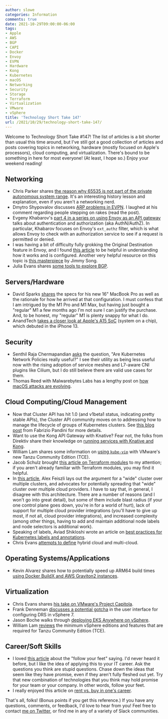 ```yaml
---
author: slowe
categories: Information
comments: true
date: 2021-10-29T09:00:00-06:00
tags:
- Apple
- AWS
- BGP
- CAPI
- Docker
- Envoy
- EVPN
- Hardware
- Kong
- Kubernetes
- macOS
- Networking
- Security
- Storage
- Terraform
- Virtualization
- VMware
- vSphere
title: 'Technology Short Take 147'
url: /2021/10/29/technology-short-take-147/
---
```


Welcome to Technology Short Take #147! The list of articles is a bit shorter than usual this time around, but I've still got a good collection of articles and posts covering topics in networking, hardware (mostly focused on Apple's processors), cloud computing, and virtualization. There's bound to be something in here for most everyone! (At least, I hope so.) Enjoy your weekend reading!<!--more-->

## Networking

* Chris Parker shares [the reason why 65535 is not part of the private autonomous system range][link-4]. It's an interesting history lesson and explanation, even if you aren't a networking nerd.
* Dmytro Shypovalov discusses [ARP problems in EVPN][link-7]. I laughed at his comment regarding people stepping on rakes (read the post).
* Evgeny Khabarov's [part 4 in a series on using Envoy as an API gateway][link-9] talks about authentication and authorization (aka AuthN/AuthZ). In particular, Khabarov focuses on Envoy's `ext_authz` filter, which is what allows Envoy to check with an authorization service to see if a request is permitted or denied.
* I was having a bit of difficulty fully grokking the Original Destination feature in Envoy, and I found [this article][link-16] to be helpful in understanding how it works and is configured. Another very helpful resource on this topic is [this masterpiece][link-17] by Jimmy Song.
* Julia Evans shares [some tools to explore BGP][link-19].

## Servers/Hardware

* David Sparks [shares][link-12] the specs for his new 16" MacBook Pro as well as the rationale for how he arrived at that configuration. I must confess that I am intrigued by the M1 Pro and M1 Max, but having just bought a "regular" M1 a few months ago I'm not sure I can justify the purchase. And, to be honest, my "regular" M1 is plenty snappy for what I do.
* AnandTech [takes a closer look at Apple's A15 SoC][link-18] (system on a chip), which debuted in the iPhone 13.

## Security

* Senthil Raja Chermapandian [asks][link-3] the question, "Are Kubernetes Network Policies really useful?" I see their utility as being less useful now with the rising adoption of service meshes and L7-aware CNI plugins like Cilium, but I do still believe there are valid use cases for them.
* Thomas Reed with Malwarebytes Labs has a lengthy post on [how macOS attacks are evolving][link-8].

## Cloud Computing/Cloud Management

* Now that Cluster API has hit 1.0 (and v1beta1 status, indicating pretty stable APIs), the Cluster API community moves on to addressing how to manage the lifecycle of groups of Kubernetes clusters. See [this blog post][link-1] from Fabrizio Pandini for more details.
* Want to use the Kong API Gateway with Knative? Fear not, the folks from Direktiv share their knowledge on [running services with Knative and Kong][link-2].
* William Lam shares some information on [using `kube-vip`][link-10] with VMware's new Tanzu Community Edition (TCE).
* Jacob Schulz brought [this article on Terraform modules][link-11] to my attention; if you aren't already familiar with Terraform modules, you may find it helpful.
* In [this article][link-14], Alex Feiszli lays out the argument for a "wide" cluster over multiple clusters, and advocates for potentially spreading that "wide" cluster over multiple cloud providers. I have to say that, in general, I disagree with this architecture. There are a number of reasons (and I won't go into great detail), but some of them include blast radius (if your one control plane goes down, you're in for a world of hurt), lack of support for multiple cloud provider integrations (you'll have to give up most, if not all, cloud provider integrations), and increased complexity (among other things, having to add and maintain additional node labels and node selectors is additional work).
* Speaking of labels, Aviad Shikloshi wrote an article on [best practices for Kubernetes labels and annotations][link-15].
* Chris Evans [attempts to define][link-24] hybrid cloud and multi-cloud.

## Operating Systems/Applications

* Kevin Alvarez shares how to potentially speed up ARM64 build times [using Docker BuildX and AWS Graviton2 instances][link-6].

## Virtualization

* Chris Evans shares [his take on VMware's Project Capitola][link-5].
* Frank Denneman [discusses a potential gotcha][link-20] in the user interface for configuring DRS in vSphere 7.
* Jason Boche walks through [deploying EKS Anywhere on vSphere][link-21].
* William Lam [reviews][link-23] the minimum vSphere editions and features that are required for Tanzu Community Edition (TCE).

## Career/Soft Skills

* I loved [this article][link-13] about the "follow your feet" saying. I'd never heard it before, but I like the idea of applying this to your IT career. Ask the questions you think are stupid questions. Chase down the ideas that seem like they have promise, even if they aren't fully fleshed out yet. Try that new combination of technologies that you think may hold promise for your team or your company. In other words, follow your feet.
* I really enjoyed this article on [rent vs. buy in one's career][link-22].

That's all, folks! (Bonus points if you get this reference.) If you have any questions, comments, or feedback, I'd love to hear from you! Feel free to contact [me on Twitter][link-99], or find me in any of a variety of Slack communities.

[link-1]: https://kubernetes.io/blog/2021/10/08/capi-clusterclass-and-managed-topologies/
[link-2]: https://medium.com/nerd-for-tech/running-services-with-knative-kong-3135c0d94dfa
[link-3]: https://medium.com/codex/kubernetes-network-polices-are-they-really-useful-c3a153c49316
[link-4]: https://www.networkfuntimes.com/why-is-65535-not-part-of-the-private-autonomous-system-range/
[link-5]: https://www.architecting.it/blog/vmworld-2021-project-capitola/
[link-6]: https://www.docker.com/blog/speed-up-building-with-docker-buildx-and-graviton2-ec2/
[link-7]: https://routingcraft.net/arp-problems-in-evpn/
[link-8]: https://blog.malwarebytes.com/malwarebytes-news/2021/10/inside-apple-how-macos-attacks-are-evolving/
[link-9]: https://dev.ms/2021/10/envoy-as-an-api-gateway-part-iv/
[link-10]: https://williamlam.com/2021/10/quick-tip-install-kube-vip-as-service-load-balancer-with-tanzu-community-edition-tce.html
[link-11]: https://spacelift.io/blog/what-are-terraform-modules-and-how-do-they-work
[link-12]: https://www.macsparky.com/blog/2021/10/the-new-macbook-pro
[link-13]: https://adamunwin.com/2018/10/09/follow-your-feet/
[link-14]: https://itnext.io/3-reasons-to-choose-a-wide-cluster-over-multi-cluster-with-kubernetes-c923fecf4644
[link-15]: https://komodor.com/blog/best-practices-guide-for-kubernetes-labels-and-annotations/
[link-16]: https://venilnoronha.medium.com/introduction-to-original-destination-in-envoy-d8a8aa184bb6
[link-17]: https://jimmysong.io/en/blog/understanding-how-envoy-sidecar-intercept-and-route-traffic-in-istio-service-mesh/
[link-18]: https://www.anandtech.com/show/16983/the-apple-a15-soc-performance-review-faster-more-efficient
[link-19]: https://jvns.ca/blog/2021/10/05/tools-to-look-at-bgp-routes/
[link-20]: https://frankdenneman.nl/2021/10/22/drs-threshold-1-does-not-initiate-load-balancing-vmotions/
[link-21]: http://www.boche.net/blog/2021/10/13/deploying-amazon-eks-anywhere-on-vsphere/
[link-22]: https://cate.blog/2021/10/12/the-rent-versus-buy-of-career-growth/
[link-23]: https://williamlam.com/2021/10/minimum-vsphere-edition-features-for-tanzu-community-edition-tce.html
[link-24]: https://www.architecting.it/blog/defining-hybrid-multi-cloud/
[link-99]: https://twitter.com/scott_lowe
